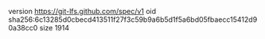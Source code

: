 version https://git-lfs.github.com/spec/v1
oid sha256:6c13285d0cbecd413511f27f3c59b9a6b5d1f5a6bd05fbaecc15412d90a38cc0
size 1914

